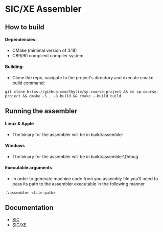 # SIC/XE Assembler

## How to build

#### Dependencies:

- CMake (minimal version of 3.18)
- C89/90 complient compiler system


#### Building:

- Clone the repo, navigate to the project's directory and execute cmake build command:

`git clone https://github.com/Shylie/sp-course-project && cd sp-course-project && cmake -S . -B build && cmake --build build`


## Running the assembler

#### Linux & Apple

- The binary for the assembler will be in build/assembler 

#### Windows

- The binary for the assembler will be in build\assembler\Debug

#### Executable arguments

- In order to generate machine code from you assembly file you'll need to pass its path to the assembler executable in the following manner

`.\assembler <file-path>`


## Documentation

- [SIC](documentation/SIC.md)
- [SIC/XE](documentation/SICXE.md)
